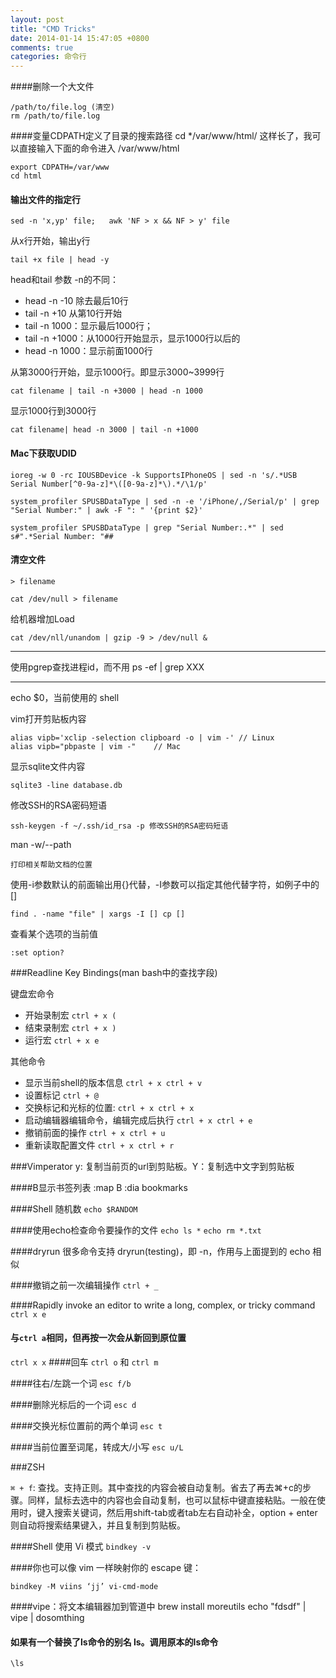 ```yaml
---
layout: post
title: "CMD Tricks"
date: 2014-01-14 15:47:05 +0800
comments: true
categories: 命令行
---
```


####删除一个大文件
```
/path/to/file.log (清空)
rm /path/to/file.log
```

####变量CDPATH定义了目录的搜索路径
cd */var/www/html/ 这样长了，我可以直接输入下面的命令进入 /var/www/html

```
export CDPATH=/var/www
cd html
```

#### 输出文件的指定行
```
sed -n 'x,yp' file;   awk 'NF > x && NF > y' file
```
从x行开始，输出y行

```
tail +x file | head -y
```
head和tail 参数 -n的不同：

- head -n -10 除去最后10行
- tail -n +10 从第10行开始
- tail -n 1000：显示最后1000行；
- tail -n +1000：从1000行开始显示，显示1000行以后的
- head -n 1000：显示前面1000行

从第3000行开始，显示1000行。即显示3000~3999行

```
cat filename | tail -n +3000 | head -n 1000
```
显示1000行到3000行

```
cat filename| head -n 3000 | tail -n +1000
```


#### Mac下获取UDID
```
ioreg -w 0 -rc IOUSBDevice -k SupportsIPhoneOS | sed -n 's/.*USB Serial Number[^0-9a-z]*\([0-9a-z]*\).*/\1/p'

system_profiler SPUSBDataType | sed -n -e '/iPhone/,/Serial/p' | grep "Serial Number:" | awk -F ": " '{print $2}'

system_profiler SPUSBDataType | grep "Serial Number:.*" | sed s#".*Serial Number: "##
```
#### 清空文件
```
> filename

cat /dev/null > filename
```
给机器增加Load
```
cat /dev/nll/unandom | gzip -9 > /dev/null & 
```

***
使用pgrep查找进程id，而不用 ps -ef | grep XXX
***
echo $0，当前使用的 shell

vim打开剪贴板内容
```
alias vipb='xclip -selection clipboard -o | vim -' // Linux
alias vipb="pbpaste | vim -" 	// Mac
```
显示sqlite文件内容
```
sqlite3 -line database.db 
```
修改SSH的RSA密码短语
```
ssh-keygen -f ~/.ssh/id_rsa -p 修改SSH的RSA密码短语
```
man -w/--path 
```
打印相关帮助文档的位置
```
使用-i参数默认的前面输出用{}代替，-I参数可以指定其他代替字符，如例子中的[] 

```
find . -name "file" | xargs -I [] cp []
```
查看某个选项的当前值

```
:set option?
```

###Readline Key Bindings(man bash中的查找字段)

键盘宏命令

- 开始录制宏 `ctrl + x (`
- 结束录制宏 `ctrl + x )`
- 运行宏 `ctrl + x e`

其他命令

- 显示当前shell的版本信息 `ctrl + x ctrl + v`
- 设置标记 `ctrl + @`
- 交换标记和光标的位置: `ctrl + x ctrl + x`
- 启动编辑器编辑命令，编辑完成后执行	`ctrl + x ctrl + e`
- 撤销前面的操作	`ctrl + x ctrl + u`
- 重新读取配置文件	`ctrl + x ctrl + r`

###Vimperator
y: 复制当前页的url到剪贴板。Y：复制选中文字到剪贴板

####B显示书签列表
:map B :dia bookmarks<cr>

####Shell 随机数
`echo $RANDOM`

####使用echo检查命令要操作的文件
`echo ls *`
`echo rm *.txt`

####dryrun
很多命令支持 dryrun(testing)，即 -n，作用与上面提到的 echo 相似

####撤销之前一次编辑操作
`ctrl + _`

####Rapidly invoke an editor to write a long, complex, or tricky command
`ctrl x e`

#### 与`ctrl a`相同，但再按一次会从新回到原位置
`ctrl x x`
####回车
`ctrl o` 和 `ctrl m`

####往右/左跳一个词
`esc f/b`

####删除光标后的一个词
`esc d`

####交换光标位置前的两个单词
`esc t`

####当前位置至词尾，转成大/小写
`esc u/L`

###ZSH

`⌘ + f`: 查找。支持正则。其中查找的内容会被自动复制。省去了再去⌘+c的步骤。同样，鼠标去选中的内容也会自动复制，也可以鼠标中键直接粘贴。一般在使用时，键入搜索关键词，然后用shift-tab或者tab左右自动补全，option + enter则自动将搜索结果键入，并且复制到剪贴板。


####Shell 使用 Vi 模式
`bindkey -v`

####你也可以像 vim 一样映射你的 escape 键：

	bindkey -M viins ‘jj’ vi-cmd-mode

####vipe：将文本编辑器加到管道中
	brew install moreutils
	echo "fdsdf"  | vipe | dosomthing

#### 如果有一个替换了ls命令的别名 ls。调用原本的ls命令
	\ls